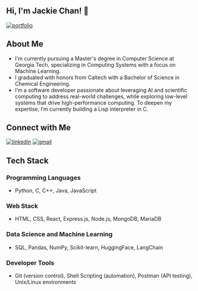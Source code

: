 ## Hi, I'm Jackie Chan! 🙂
[![portfolio](https://img.shields.io/badge/visit_my_portfolio-F8B33F?style=for-the-badge&logoColor=white&labelColor=ffffff)](https://jackiechanmakes.github.io/portfolio/)

## About Me 
- I'm currently pursuing a Master's degree in Computer Science at Georgia Tech, specializing in Computing Systems with a focus on Machine Learning.
- I graduated with honors from Caltech with a Bachelor of Science in Chemical Engineering.
- I’m a software developer passionate about leveraging AI and scientific computing to address real-world challenges, while exploring low-level systems that drive high-performance computing. To deepen my expertise, I’m currently building a Lisp interpreter in C.

## Connect with Me
[![linkedin](https://img.shields.io/badge/linkedin-2363C3?style=for-the-badge&labelColor=ffffff)](https://www.linkedin.com/in/jacqueline-jackie-chan)
[![gmail](https://img.shields.io/badge/gmail-EA4335?style=for-the-badge&logo=gmail&logoColor=ffffff)](mailto:jacquelinechan118@gmail.com?subject=Reaching%20out%20to%20connect)

## Tech Stack
### Programming Languages
- Python, C, C++, Java, JavaScript

### Web Stack
- HTML, CSS, React, Express.js, Node.js, MongoDB, MariaDB

### Data Science and Machine Learning
- SQL, Pandas, NumPy, Scikit-learn, HuggingFace, LangChain

### Developer Tools
- Git (version control), Shell Scripting (automation), Postman (API testing), Unix/Linux environments
